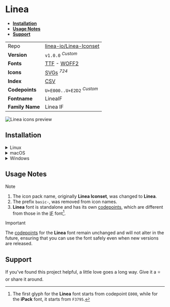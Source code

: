 # Linea

- [**Installation**](#installation)
- [**Usage Notes**](#usage-notes)
- [**Support**](#support)

|                 |                                                                                                                                                                           |
| :-------------- | ------------------------------------------------------------------------------------------------------------------------------------------------------------------------- |
| Repo            | [linea-io/Linea-Iconset](https://github.com/linea-io/Linea-Iconset)                                                                                                       |
| **Version**     | `v1.0.0` <sup>_Custom_</sup>                                                                                                                                              |
| **Fonts**       | [TTF](https://raw.githubusercontent.com/iconicFonts/if/main/fonts/TTF/Linea.ttf) - [WOFF2](https://raw.githubusercontent.com/iconicFonts/if/main/fonts/WOFF2/Linea.woff2) |
| **Icons**       | [SVGs](https://github.com/iconicFonts/if/tree/main/packs/Linea/svgs) <sup>_724_</sup>                                                                                     |
| **Index**       | [CSV](https://github.com/iconicFonts/if/blob/main/indices/Linea.csv)                                                                                                      |
| **Codepoints**  | `U+E000..U+E2D2` <sup>_Custom_</sup>                                                                                                                                      |
| **Fontname**    | LineaIF                                                                                                                                                                   |
| **Family Name** | Linea IF                                                                                                                                                                  |

<picture>
  <source media="(prefers-color-scheme: dark)" srcset="https://raw.githubusercontent.com/iconicFonts/if/main/imgs/Linea_dark.png">
  <img alt="Linea icons preview" src="https://raw.githubusercontent.com/iconicFonts/if/main/imgs/Linea_light.png">
</picture>

## Installation

<details>

<summary>Linux</summary>

```sh
curl -o ~/.local/share/fonts/Linea.ttf https://raw.githubusercontent.com/iconicFonts/if/main/fonts/TTF/Linea.ttf
```

Refresh font cache:

```sh
fc-cache -f ~/.local/share/fonts
```

</details>

<details>

<summary>macOS</summary>

```sh
curl -o ~/Library/Fonts/Linea.ttf https://raw.githubusercontent.com/iconicFonts/if/main/fonts/TTF/Linea.ttf
```

</details>

<details>

<summary>Windows</summary>

```sh
curl -o C:\Windows\Fonts\Linea.ttf https://raw.githubusercontent.com/iconicFonts/if/main/fonts/TTF/Linea.ttf
```

</details>

## Usage Notes

> [!NOTE]
>
> 1. The icon pack name, originally **Linea Iconset**, was changed to **Linea**.
> 2. The prefix `basic-`, was removed from icon names.
> 3. **Linea** font is standalone and has its own [codepoints](https://github.com/iconicFonts/if/blob/main/indices/Linea.csv), which are different from those in the [IF](https://github.com/iconicFonts/if/blob/main/indices/if.csv) font[^1].

> [!IMPORTANT]  
> The [codepoints](https://github.com/iconicFonts/if/blob/main/indices/Linea.csv) for the **Linea** font remain unchanged and will not alter in the future, ensuring that you can use the font safely even when new versions are released.

## Support

If you've found this project helpful, a little love goes a long way. Give it a :star: or share it around.

[^1]: The first glyph for the **Linea** font starts from codepoint `E000`, while for the **iPack** font, it starts from `F3795`.
